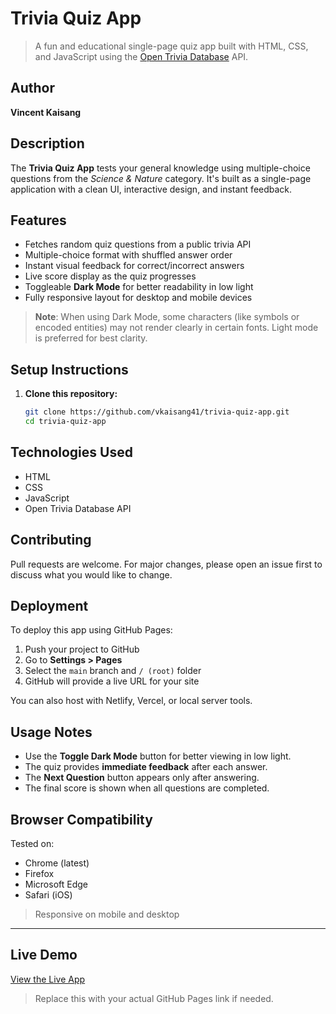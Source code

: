 # Trivia Quiz App

> A fun and educational single-page quiz app built with HTML, CSS, and JavaScript using the [Open Trivia Database](https://opentdb.com/) API.

## Author

**Vincent Kaisang**

## Description

The **Trivia Quiz App** tests your general knowledge using multiple-choice questions from the *Science & Nature* category. It's built as a single-page application with a clean UI, interactive design, and instant feedback.

## Features

- Fetches random quiz questions from a public trivia API
- Multiple-choice format with shuffled answer order
- Instant visual feedback for correct/incorrect answers
- Live score display as the quiz progresses
- Toggleable **Dark Mode** for better readability in low light
- Fully responsive layout for desktop and mobile devices

> **Note**: When using Dark Mode, some characters (like symbols or encoded entities) may not render clearly in certain fonts. Light mode is preferred for best clarity.

## Setup Instructions

1. **Clone this repository:**

   ```bash
   git clone https://github.com/vkaisang41/trivia-quiz-app.git
   cd trivia-quiz-app


## Technologies Used

- HTML
- CSS
- JavaScript
- Open Trivia Database API

## Contributing

Pull requests are welcome. For major changes, please open an issue first to discuss what you would like to change.


## Deployment

To deploy this app using GitHub Pages:

1. Push your project to GitHub
2. Go to **Settings > Pages**
3. Select the `main` branch and `/ (root)` folder
4. GitHub will provide a live URL for your site

  You can also host with Netlify, Vercel, or local server tools.


## Usage Notes

- Use the **Toggle Dark Mode** button for better viewing in low light.
- The quiz provides **immediate feedback** after each answer.
- The **Next Question** button appears only after answering.
- The final score is shown when all questions are completed.


## Browser Compatibility

Tested on:

- Chrome (latest)
- Firefox
- Microsoft Edge
- Safari (iOS)

> Responsive on mobile and desktop

---

## Live Demo

[View the Live App](https://vkaisang41.github.io/trivia-quiz-app)

> Replace this with your actual GitHub Pages link if needed.





